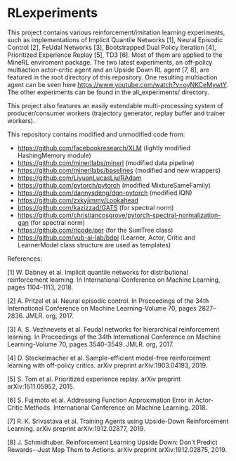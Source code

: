 # RLexperiments
This project contains various reinforcement/imitation learning experiments, such as implementations of Implicit Quantile Networks \[1\], Neural Episodic Control \[2\], FeUdal Networks \[3\], Bootstrapped Dual Policy Iteration \[4\], Prioritized Experience Replay \[5\], TD3 \[6\]. Most of them are applied to the MineRL enviroment package. The two latest experiments, an off-policy multiaction actor-critic agent and an Upside Down RL agent \[7, 8\], are featured in the root directory of this repository. One resulting multiaction agent can be seen here https://www.youtube.com/watch?v=oyNKCeMywtY. The other experiments can be found in the all_experiments/ directory.

This project also features an easily extendable multi-processing system of producer/consumer workers (trajectory generator, replay buffer and trainer workers).

This repository contains modified and unmodified code from:
- https://github.com/facebookresearch/XLM (lightly modified HashingMemory module)
- https://github.com/minerllabs/minerl (modified data pipeline)
- https://github.com/minerllabs/baselines (modified and new wrappers)
- https://github.com/LiyuanLucasLiu/RAdam
- https://github.com/pytorch/pytorch (modified MixtureSameFamily)
- https://github.com/dannysdeng/dqn-pytorch (modified IQN)
- https://github.com/zxkyjimmy/Lookahead
- https://github.com/kazizzad/GATS (for spectral norm)
- https://github.com/christiancosgrove/pytorch-spectral-normalization-gan (for spectral norm)
- https://github.com/rlcode/per (for the SumTree class)
- https://github.com/vub-ai-lab/bdpi (Learner, Actor, Critic and LearnerModel class structure are used as templates)

References:

\[1\] W. Dabney et al. Implicit quantile networks for distributional reinforcement learning. In International Conference on Machine Learning, pages 1104–1113, 2018.

\[2\] A. Pritzel et al. Neural episodic control. In Proceedings of the 34th International Conference on Machine Learning-Volume 70, pages 2827–2836. JMLR. org, 2017.

\[3\] A. S. Vezhnevets et al. Feudal networks for hierarchical reinforcement learning. In Proceedings of the 34th International Conference on Machine Learning-Volume 70, pages 3540–3549. JMLR. org, 2017.

\[4\] D. Steckelmacher et al. Sample-efficient model-free reinforcement learning with off-policy critics. arXiv preprint arXiv:1903.04193, 2019.

\[5\] S. Tom et al. Prioritized experience replay. arXiv preprint arXiv:1511.05952, 2015.

\[6\] S. Fujimoto et al. Addressing Function Approximation Error in Actor-Critic Methods. International Conference on Machine Learning. 2018.

\[7\] R. K. Srivastava et al. Training Agents using Upside-Down Reinforcement Learning. arXiv preprint arXiv:1912.02877, 2019.

\[8\] J. Schmidhuber. Reinforcement Learning Upside Down: Don't Predict Rewards--Just Map Them to Actions. arXiv preprint arXiv:1912.02875, 2019.
